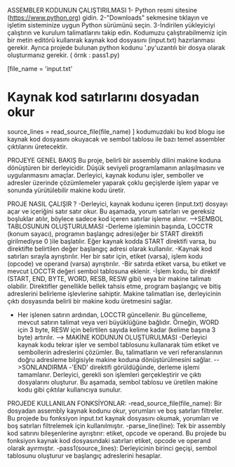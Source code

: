 ASSEMBLER KODUNUN ÇALIŞTIRILMASI 
1- Python resmi sitesine (https://www.python.org) gidin.
2-"Downloads" sekmesine tıklayın ve işletim sisteminize uygun Python sürümünü seçin. 
3-İndirilen yükleyiciyi çalıştırın ve kurulum talimatlarını takip edin. 
Kodumuzu çalıştırabilmemiz için bir metin editörü kullanrak kaynak kod dosyasını (input.txt) hazırlanması gerekir.
Ayrıca projede bulunan python kodunu '.py'uzantılı bir dosya olarak oluşturmanız gerekir. ( örnk : pass1.py) 

[file_name = 'input.txt'
# Kaynak kod satırlarını dosyadan okur
source_lines = read_source_file(file_name) ] kodumuzdaki bu kod blogu ise kaynak kod dosyasını okuyacak ve sembol tablosu ile bazı temel assembler çıktılarını üretecektir.

PROJEYE GENEL BAKIŞ 
Bu proje, belirli bir assembly dilini makine koduna dönüştüren bir derleyicidir. Düşük seviyeli programlamanın anlaşılmasını ve uygulanmasını amaçlar. Derleyici, kaynak kodunu işler, semboller ve adresler üzerinde çözümlemeler yaparak çoklu geçişlerde işlem yapar ve sonunda yürütülebilir makine kodu üretir.

PROJE NASIL ÇALIŞIR ? 
-Derleyici, kaynak kodunu içeren (input.txt) dosyayı açar ve içeriğini satır satır okur. Bu aşamada, yorum satırları ve gereksiz boşluklar atılır, böylece sadece kod içeren satırlar işleme alınır.
-->SEMBOL TABLOSUNUN OLUŞTURULMASI
-Derleme işleminin başında, LOCCTR (konum sayacı), programın başlangıç adresi(eğer bir START direktifi girilmediyse 0 )ile başlatılır. Eğer kaynak kodda START direktifi varsa, bu direktifte belirtilen değer başlangıç adresi olarak kullanılır.
-Kaynak kod satırları sırayla ayrıştırılır. Her bir satır için, etiket (varsa), işlem kodu (opcode) ve operand (varsa) ayrıştırılır.
-Bir satırda etiket varsa, bu etiket ve mevcut LOCCTR değeri sembol tablosuna eklenir. 
-İşlem kodu, bir direktif (START, END, BYTE, WORD, RESB, RESW gibi) veya bir makine talimatı olabilir. Direktifler genellikle bellek tahsis etme, program başlangıç ve bitiş adreslerini belirleme işlevlerine sahiptir. Makine talimatları ise, derleyicinin çıktı dosyasında belirli bir makine kodu üretmesini sağlar.
- Her işlenen satırın ardından, LOCCTR güncellenir. Bu güncelleme, mevcut satırın talimat veya veri büyüklüğüne bağlıdır. Örneğin, WORD için 3 byte, RESW için belirtilen sayıda kelime kadar (kelime başına 3 byte) artırılır.
--> MAKİNE KODUNUN OLUŞTURULMASI
-Derleyici kaynak kodu tekrar işler ve sembol tablosunu kullanarak tüm etiket ve sembollerin adreslerini çözümler. Bu, talimatların ve veri referanslarının doğru adresleme bilgisiyle makine koduna dönüştürülmesini sağlar.
-->SONLANDIRMA
-'END' direktifi görüldüğünde, derleme işlemi tamamlanır. Derleyici, gerekli son işlemleri gerçekleştirir ve çıktı dosyalarını oluşturur. Bu aşamada, sembol tablosu ve üretilen makine kodu gibi çıktılar kullanıcıya sunulur.

PROJEDE KULLANILAN FONKSİYONLAR:
-read_source_file(file_name): Bir dosyadan assembly kaynak kodunu okur, yorumları ve boş satırları filtreler. Bu projede bu fonksiyon input.txt kaynak dosyasını okumak, yorumları ve boş satırları filtrelemek için kullanılmıştır.
-parse_line(line): Tek bir assembly kod satırını bileşenlerine ayrıştırır: etiket, opcode ve operand. Bu projede bu fonksiyon kaynak kod dosyasındaki satırları etiket, opcode ve operand olarak ayırmıştır.
-pass1(source_lines): Derleyicinin birinci geçişi, sembol tablosunu oluşturur ve başlangıç adreslerini hesaplar.
